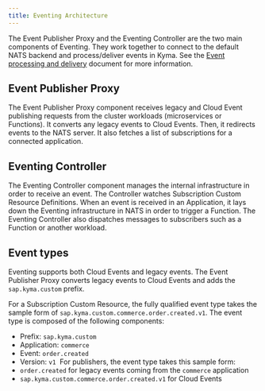 ```yaml
---
title: Eventing Architecture
---
```


The Event Publisher Proxy and the Eventing Controller are the two main components of Eventing. They work together to connect to the default NATS backend and process/deliver events in Kyma. See the [Event processing and delivery](../evnt-01-event-processing.md) document for more information.

## Event Publisher Proxy

The Event Publisher Proxy component receives legacy and Cloud Event publishing requests from the cluster workloads (microservices or Functions). It converts any legacy events to Cloud Events. Then, it redirects events to the NATS server. It also fetches a list of subscriptions for a connected application.

## Eventing Controller

The Eventing Controller component manages the internal infrastructure in order to receive an event. The Controller watches Subscription Custom Resource Definitions. When an event is received in an Application, it lays down the Eventing infrastructure in NATS in order to trigger a Function. The Eventing Controller also dispatches messages to subscribers such as a Function or another workload.

## Event types

Eventing supports both Cloud Events and legacy events. The Event Publisher Proxy converts legacy events to Cloud Events and adds the `sap.kyma.custom` prefix.

For a Subscription Custom Resource, the fully qualified event type takes the sample form of `sap.kyma.custom.commerce.order.created.v1`. The event type is composed of the following components:

- Prefix: `sap.kyma.custom`
- Application: `commerce`
- Event: `order.created`
- Version: `v1`
​
For publishers, the event type takes this sample form:
- `order.created` for legacy events coming from the `commerce` application
- `sap.kyma.custom.commerce.order.created.v1` for Cloud Events
